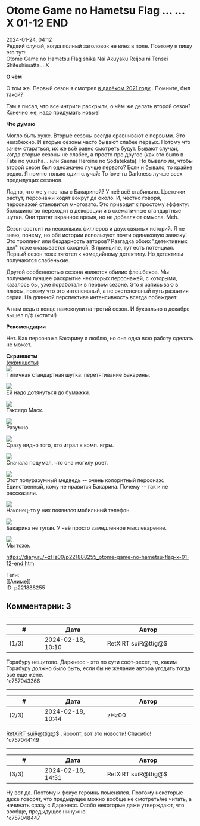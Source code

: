 Otome Game no Hametsu Flag ... ... X 01-12 END
==============================================

  
2024-01-24, 04:12  
 Редкий случай, когда полный заголовок не влез в поле. Поэтому я пишу его тут:   
 Otome Game no Hametsu Flag shika Nai Akuyaku Reijou ni Tensei Shiteshimatta... X   
   
  **О чём**    
   
 О том же. Первый сезон я смотрел  [в далёком 2021 году](Otome%20Game%20no%20Hametsu%20Flag%20shika%20Nai%20Akuyaku%20Reijou%20ni%20Tensei%20Shiteshimatta...%2001-12%20END)  . Помните, был такой?   
   
 Там я писал, что все интриги раскрыли, о чём же делать второй сезон? Конечно же, надо придумать новые!   
   
  **Что думаю**    
   
 Могло быть хуже. Вторые сезоны всегда сравнивают с первыми. Это неизбежно. И вторые сезоны часто бывают слабее первых. Потому что зачем стараться, их же всё равно смотреть будут. Бывают случаи, когда вторые сезоны не слабее, а просто про другое (как это было в Tate no yuusha... или Saenai Heroine no Sodatekata). Но бывало ли, чтобы второй сезон был однозначно лучше первого? Если и бывало, то крайне редко. Я помню только один случай: To love-ru Darkness лучше всех предыдущих сезонов.   
   
 Ладно, что же у нас там с Бакариной? У неё всё стабильно. Цветочки растут, персонажи ходят вокруг да около. И, честно говоря, персонажей становится многовато. Это приводит к простому эффекту: большинство переходит в декорации и в схематичные стандартные шутки. Они тратят экранное время, но не добавляют смысла. Meh.   
   
 Сезон состоит из нескольких филлеров и двух связных историй. Я не знаю, почему, но обе истории используют почти одинаковую завязку! Это троллинг или бездарность авторов? Разгадка обоих "детективных дел" тоже оказывается сходной. В принципе, тут есть потенциал. Первый сезон тоже тяготел к комедийному детективу. Но детективы получаются слабенькие.   
   
 Другой особенностью сезона является обилие флешбеков. Мы получаем лучшее раскрытие некоторых персонажей, с которыми, казалось бы, уже поработали в первом сезоне. Это я записываю в плюсы, потому что это интенсивный, а не экстенсивный путь развития серии. На длинной перспективе интенсивность всегда побеждает.   
   
 А нам ведь в конце намекнули на третий сезон. И буквально в декабре вышел п/ф (кстати!)   
   
  **Рекомендации**    
   
 Нет. Как персонажа Бакарину я люблю, но она одна всю работу сделать не может.   
   
  **Скриншоты**    
  [(скриншоты)](https://zHz00.diary.ru/p221888255.htm?index=1#linkmore221888255m1)       
  [![](https://i.yapx.ru/XD9K3l.jpg)](https://yapx.ru/image/XD9K3)    
 Типичная стандартная шутка: перетягивание Бакарины.   
   
  [![](https://i.yapx.ru/XD9Kul.jpg)](https://yapx.ru/image/XD9Ku)    
 Ей надо дотянуться до бумажки.   
   
  [![](https://i.yapx.ru/XD9Kvl.jpg)](https://yapx.ru/image/XD9Kv)    
 Такседо Маск.   
   
  [![](https://i.yapx.ru/XD9Kwl.jpg)](https://yapx.ru/image/XD9Kw)    
 Разумно.   
   
  [![](https://i.yapx.ru/XD9Kyl.jpg)](https://yapx.ru/image/XD9Ky)    
 Сразу видно того, кто играл в комп. игры.   
   
  [![](https://i.yapx.ru/XD9Kzl.jpg)](https://yapx.ru/image/XD9Kz)    
 Сначала подумал, что она могилу роет.   
   
  [![](https://i.yapx.ru/XD9K0l.jpg)](https://yapx.ru/image/XD9K0)    
 Этот полуразумный медведь -- очень колоритный персонаж. Единственный, кому не нравится Бакарина. Почему -- так и не рассказали.   
   
  [![](https://i.yapx.ru/XD9K1l.jpg)](https://yapx.ru/image/XD9K1)    
 Наконец-то у них появился мобильный телефон.   
   
  [![](https://i.yapx.ru/XD9K2l.jpg)](https://yapx.ru/image/XD9K2)    
 Бакарина не тупая. У неё просто замедленное мыслеварение.   
   
  [![](https://i.yapx.ru/XD9K4l.jpg)](https://yapx.ru/image/XD9K4)    
 Мы тоже.   
      
  
<https://diary.ru/~zHz00/p221888255_otome-game-no-hametsu-flag-x-01-12-end.htm>  
  
Теги:  
[[Аниме]]  
ID: p221888255  


Комментарии: 3
--------------

  


---



|         #         |              Дата              |                     Автор                     |           ID           |
| --- | --- | --- | --- |
| (1/3) | 2024-02-18, 10:10 | RetXiRT suiR@ttig@$ | c757043366 |

  
 Торабуру нещитово. Даркнесс - это по сути софт-ресет, то, каким Торабуру должно было быть, если бы не желание автора угодить тогда всё еще жене.   
 ^c757043366

---



|         #         |              Дата              |                     Автор                     |           ID           |
| --- | --- | --- | --- |
| (2/3) | 2024-02-18, 10:44 | zHz00 | c757044149 |

  
  [RetXiRT suiR@ttig@$](https://Hellspawn.diary.ru "Atomicautionuclear")  , йооопт, вот это новости! Спасибо!   
 ^c757044149

---



|         #         |              Дата              |                     Автор                     |           ID           |
| --- | --- | --- | --- |
| (3/3) | 2024-02-18, 14:31 | RetXiRT suiR@ttig@$ | c757048447 |

  
 Ну вот да. Поэтому и фокус героинь поменялся. Поэтому некоторые даже говорят, что предыдущее можно вообще не смотреть/не читать, а начинать сразу с Даркнесс. Особо некоторые даже утверждают, что вообще, предыдущее нинужно.   
 ^c757048447